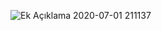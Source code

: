 ![Ek Açıklama 2020-07-01 211137](https://user-images.githubusercontent.com/57360358/86277641-bb23ad00-bbdf-11ea-8c61-9eed92321560.png)

